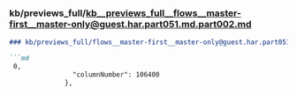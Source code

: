 ### kb/previews_full/kb__previews_full__flows__master-first__master-only@guest.har.part051.md.part002.md

```md
### kb/previews_full/flows__master-first__master-only@guest.har.part051.md (part 002)

```md
 0,
                "columnNumber": 106400
              },
     
```

```

```
